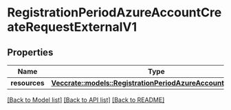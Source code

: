 # RegistrationPeriodAzureAccountCreateRequestExternalV1

## Properties

Name | Type | Description | Notes
------------ | ------------- | ------------- | -------------
**resources** | [**Vec<crate::models::RegistrationPeriodAzureAccountExternalV1>**](registration.AzureAccountExternalV1.md) |  |

[[Back to Model list]](../README.md#documentation-for-models) [[Back to API list]](../README.md#documentation-for-api-endpoints) [[Back to README]](../README.md)
